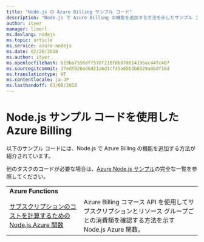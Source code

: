 ```yaml
---
title: "Node.js の Azure Billing サンプル コード"
description: "Node.js で Azure Billing の機能を追加する方法を示したサンプル コード。"
author: ityer
manager: limorl
ms.devlang: nodejs
ms.topic: article
ms.service: azure-nodejs
ms.date: 02/26/2018
ms.author: ityer
ms.openlocfilehash: b19ba7556dff578f210f0b07d614196ac44fc407
ms.sourcegitcommit: 37edf026ed6d21abd1cf45a65b3b0329a8bdf18d
ms.translationtype: HT
ms.contentlocale: ja-JP
ms.lasthandoff: 03/08/2018
---
```

# <a name="azure-billing-with-nodejs-code-samples"></a>Node.js サンプル コードを使用した Azure Billing

以下のサンプル コードには、Node.js で Azure Billing の機能を追加する方法が紹介されています。

他のタスクのコードが必要な場合は、[Azure Node.js サンプル](https://azure.microsoft.com/resources/samples/?term=nodejs)の完全な一覧を参照してください。

| | |
|---|---|
| **Azure Functions** ||
| [サブスクリプションのコストを計算するための Node.js Azure 関数](https://azure.microsoft.com/resources/samples/consumption-cost-node/) | Azure Billing コマース API を使用してサブスクリプションとリソース グループごとの消費額を確認する方法を示す Node.js Azure 関数。 |
